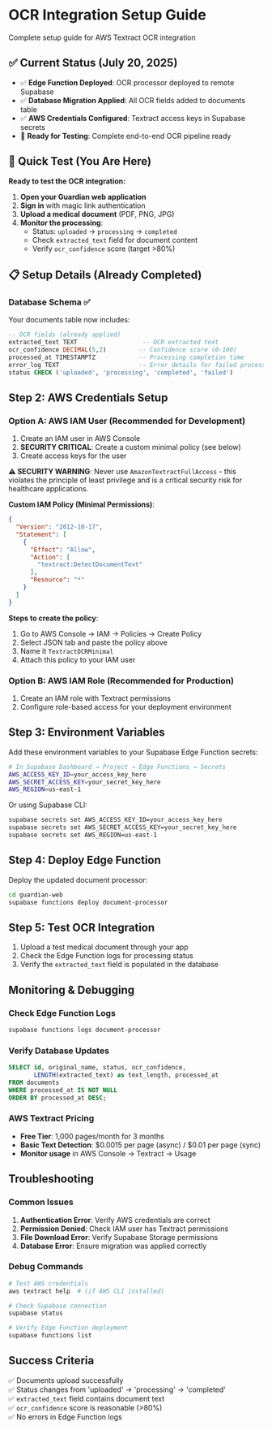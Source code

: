 # OCR Integration Setup Guide

Complete setup guide for AWS Textract OCR integration

## ✅ Current Status (July 20, 2025)

- ✅ **Edge Function Deployed**: OCR processor deployed to remote Supabase
- ✅ **Database Migration Applied**: All OCR fields added to documents table  
- ✅ **AWS Credentials Configured**: Textract access keys in Supabase secrets
- 🚀 **Ready for Testing**: Complete end-to-end OCR pipeline ready

## 🎯 Quick Test (You Are Here)

**Ready to test the OCR integration:**

1. **Open your Guardian web application**
2. **Sign in** with magic link authentication  
3. **Upload a medical document** (PDF, PNG, JPG)
4. **Monitor the processing**:
   - Status: `uploaded` → `processing` → `completed`
   - Check `extracted_text` field for document content
   - Verify `ocr_confidence` score (target >80%)

## 📋 Setup Details (Already Completed)

### Database Schema ✅
Your documents table now includes:
```sql
-- OCR fields (already applied)
extracted_text TEXT                  -- OCR extracted text
ocr_confidence DECIMAL(5,2)         -- Confidence score (0-100)
processed_at TIMESTAMPTZ            -- Processing completion time
error_log TEXT                      -- Error details for failed processing
status CHECK ('uploaded', 'processing', 'completed', 'failed')
```

## Step 2: AWS Credentials Setup

### Option A: AWS IAM User (Recommended for Development)

1. Create an IAM user in AWS Console
2. **SECURITY CRITICAL**: Create a custom minimal policy (see below)
3. Create access keys for the user

**⚠️ SECURITY WARNING**: Never use `AmazonTextractFullAccess` - this violates the principle of least privilege and is a critical security risk for healthcare applications.

**Custom IAM Policy (Minimal Permissions)**:
```json
{
  "Version": "2012-10-17",
  "Statement": [
    {
      "Effect": "Allow",
      "Action": [
        "textract:DetectDocumentText"
      ],
      "Resource": "*"
    }
  ]
}
```

**Steps to create the policy**:
1. Go to AWS Console → IAM → Policies → Create Policy
2. Select JSON tab and paste the policy above
3. Name it `TextractOCRMinimal`
4. Attach this policy to your IAM user

### Option B: AWS IAM Role (Recommended for Production)

1. Create an IAM role with Textract permissions
2. Configure role-based access for your deployment environment

## Step 3: Environment Variables

Add these environment variables to your Supabase Edge Function secrets:

```bash
# In Supabase Dashboard → Project → Edge Functions → Secrets
AWS_ACCESS_KEY_ID=your_access_key_here
AWS_SECRET_ACCESS_KEY=your_secret_key_here
AWS_REGION=us-east-1
```

Or using Supabase CLI:
```bash
supabase secrets set AWS_ACCESS_KEY_ID=your_access_key_here
supabase secrets set AWS_SECRET_ACCESS_KEY=your_secret_key_here
supabase secrets set AWS_REGION=us-east-1
```

## Step 4: Deploy Edge Function

Deploy the updated document processor:

```bash
cd guardian-web
supabase functions deploy document-processor
```

## Step 5: Test OCR Integration

1. Upload a test medical document through your app
2. Check the Edge Function logs for processing status
3. Verify the `extracted_text` field is populated in the database

## Monitoring & Debugging

### Check Edge Function Logs
```bash
supabase functions logs document-processor
```

### Verify Database Updates
```sql
SELECT id, original_name, status, ocr_confidence, 
       LENGTH(extracted_text) as text_length, processed_at 
FROM documents 
WHERE processed_at IS NOT NULL 
ORDER BY processed_at DESC;
```

### AWS Textract Pricing

- **Free Tier**: 1,000 pages/month for 3 months
- **Basic Text Detection**: $0.0015 per page (async) / $0.01 per page (sync)
- **Monitor usage** in AWS Console → Textract → Usage

## Troubleshooting

### Common Issues

1. **Authentication Error**: Verify AWS credentials are correct
2. **Permission Denied**: Check IAM user has Textract permissions
3. **File Download Error**: Verify Supabase Storage permissions
4. **Database Error**: Ensure migration was applied correctly

### Debug Commands

```bash
# Test AWS credentials
aws textract help  # (if AWS CLI installed)

# Check Supabase connection
supabase status

# Verify Edge Function deployment
supabase functions list
```

## Success Criteria

✅ Documents upload successfully  
✅ Status changes from 'uploaded' → 'processing' → 'completed'  
✅ `extracted_text` field contains document text  
✅ `ocr_confidence` score is reasonable (>80%)  
✅ No errors in Edge Function logs